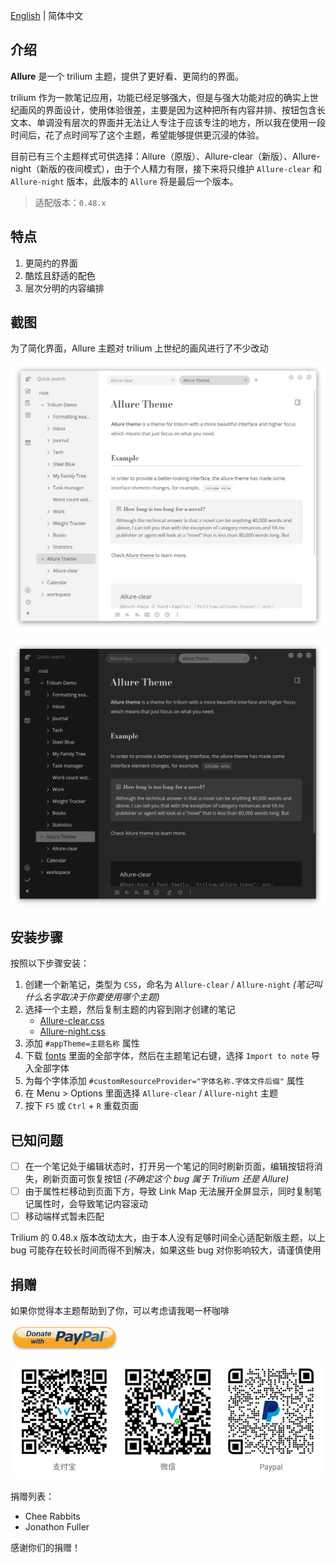 [English](./README.md) | 简体中文

## 介绍

**Allure** 是一个 trilium 主题，提供了更好看、更简约的界面。

trilium 作为一款笔记应用，功能已经足够强大，但是与强大功能对应的确实上世纪画风的界面设计，使用体验很差，主要是因为这种把所有内容并排、按钮包含长文本、单调没有层次的界面并无法让人专注于应该专注的地方，所以我在使用一段时间后，花了点时间写了这个主题，希望能够提供更沉浸的体验。

目前已有三个主题样式可供选择：Allure（原版）、Allure-clear（新版）、Allure-night（新版的夜间模式），由于个人精力有限，接下来将只维护 `Allure-clear` 和 `Allure-night` 版本，此版本的 `Allure` 将是最后一个版本。

> 适配版本：`0.48.x`

## 特点

1. 更简约的界面
1. 酷炫且舒适的配色
1. 层次分明的内容编排
<!-- 1. 同时提供手机端和网页端支持 -->

## 截图

为了简化界面，Allure 主题对 trilium 上世纪的画风进行了不少改动

![screenshot](./resources/screenshot-clear.png)

![screenshot](./resources/screenshot-night.png)

<!-- ## stable（稳定版）和 radical（激进版）有什么区别

radical 版比 stable 版对界面做了更大的改动，目的是尽最大可能精简界面，部分改动可能不适用于所有人。

当前 radical 版的额外改动如下：

1. 去除 similar notes
1. 将 attrs 移至笔记内容的底部
1. 将笔记类型和操作菜单按钮移至笔记内容的右侧 -->

<!-- ## :warning: 注意 :warning:

**不要同时保存超过一个主题样式，否则多个主题的样式将相互影响，会产生不可预料的错误** -->

## 安装步骤

按照以下步骤安装：

1. 创建一个新笔记，类型为 `CSS`，命名为 `Allure-clear` / `Allure-night` *(笔记叫什么名字取决于你要使用哪个主题)*
1. 选择一个主题，然后复制主题的内容到刚才创建的笔记
    - [Allure-clear.css](./Allure-clear.css)
    - [Allure-night.css](./Allure-night.css)
1. 添加 `#appTheme=主题名称` 属性
1. 下载 [fonts](./fonts/) 里面的全部字体，然后在主题笔记右键，选择 `Import to note` 导入全部字体
1. 为每个字体添加 `#customResourceProvider="字体名称.字体文件后缀"` 属性
1. 在 Menu > Options 里面选择 `Allure-clear` / `Allure-night` 主题
1. 按下 `F5` 或 `Ctrl` + `R` 重载页面

<!-- <img style="width: 60%;" src="./resources/steps.png"> -->

## 已知问题

- [ ] 在一个笔记处于编辑状态时，打开另一个笔记的同时刷新页面，编辑按钮将消失，刷新页面可恢复按钮 *(不确定这个 bug 属于 Trilium 还是 Allure)*
- [ ] 由于属性栏移动到页面下方，导致 Link Map 无法展开全屏显示，同时复制笔记属性时，会导致笔记内容滚动
- [ ] 移动端样式暂未匹配

Trilium 的 0.48.x 版本改动太大，由于本人没有足够时间全心适配新版主题，以上 bug 可能存在较长时间而得不到解决，如果这些 bug 对你影响较大，请谨慎使用

## 捐赠

如果你觉得本主题帮助到了你，可以考虑请我喝一杯咖啡

<a href="https://paypal.me/realwenjinyu"><img src="./resources/donate_with_paypal.jpg" height="40px"></a>

![donation](./resources/donation_zh.png)

捐赠列表：
- Chee Rabbits
- Jonathon Fuller

感谢你们的捐赠！
